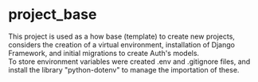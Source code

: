 # project_base
This project is used as a how base (template) to create new projects, considers the creation of a virtual environment, installation of Django Framework, and initial migrations to create Auth's models.
<img height="10px" src="https://portfolio-mparraf.herokuapp.com/static/img/django.png" />
<br>
To store environment variables were created .env and .gitignore files, and install the library "python-dotenv" to manage the importation of these.